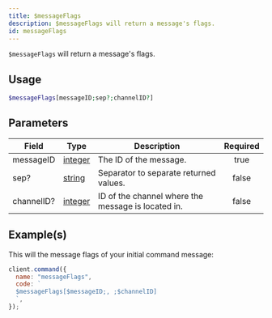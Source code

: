 ```yaml
---
title: $messageFlags
description: $messageFlags will return a message's flags.
id: messageFlags
---
```


`$messageFlags` will return a message's flags.

## Usage

```php
$messageFlags[messageID;sep?;channelID?]
```

## Parameters

| Field      | Type                                                                                                | Description                                        | Required |
| ---------- | --------------------------------------------------------------------------------------------------- | -------------------------------------------------- | :------: |
| messageID  | [integer](https://developer.mozilla.org/en-US/docs/Web/JavaScript/Reference/Global_Objects/Integer) | The ID of the message.                             |   true   |
| sep?       | [string](https://developer.mozilla.org/en-US/docs/Web/JavaScript/Reference/Global_Objects/String)   | Separator to separate returned values.             |  false   |
| channelID? | [integer](https://developer.mozilla.org/en-US/docs/Web/JavaScript/Reference/Global_Objects/Integer) | ID of the channel where the message is located in. |  false   |

## Example(s)

This will the message flags of your initial command message:

```javascript
client.command({
  name: "messageFlags",
  code: `
  $messageFlags[$messageID;, ;$channelID]
  `,
});
```
